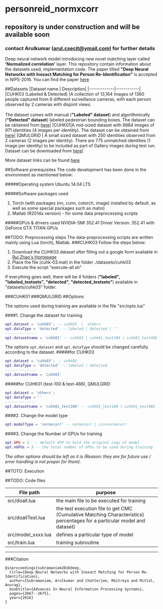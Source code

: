 # personreid_normxcorr
## repository is under construction and will be available soon
### contact Arulkumar (arul.csecit@ymail.com) for further details
Deep neural network model introducing new novel matching layer called **'Normalized correlation'** layer. This repository contain information about the datasets used, implementation code. The paper titled **"Deep Neural Networks with Inexact Matching for Person Re-Identification"** is accepted in NIPS-2016. You can find the paper [here](http://papers.nips.cc/paper/6367-deep-neural-networks-with-inexact-matching-for-person-re-identification.pdf)

##Datasets
|Dataset name | Description|
|-------------|------------|
|CUHK03 (Labeled & Detected) |A collection of 13,164 images of 1360 people captured from 6 different surveillance cameras, with each person observed by 2 cameras with disjoint views. <br><br> The dataset comes with manual (**"Labeled" dataset**) and algorithmically (**"Detected" dataset**) labeled pedestrian bounding boxes. The dataset can be obtained from [here](http://www.ee.cuhk.edu.hk/~rzhao/)|
|CUHK01|A mid-sized dataset with 9884 images of 971 identities (4 images per identitiy). The dataset can be obtained from [here](http://www.ee.cuhk.edu.hk/~xgwang/CUHK_identification.html)|
|QMULGRID | A small sized dataset with 250 identities observed from 2 cameras (2 images per identity). There are 775 unmatched identities (1 image per identity) to be included as part of Gallery images during test run. Dataset can be downloaded from [here](http://personal.ie.cuhk.edu.hk/~ccloy/downloads_qmul_underground_reid.html)|

More dataset links can be found [here](http://robustsystems.coe.neu.edu/sites/robustsystems.coe.neu.edu/files/systems/projectpages/reiddataset.html) 

##Software prerequisites
The code development has been done in the environment as mentioned below:

#####Operating system
Ubuntu 14.04 LTS

#####Software packages used

1. Torch (with packages (nn, cunn, cutorch, image) installed by default, as well as some special packages such as matio)
2. Matlab (R2014a version) - for some data preprocessing scripts

#####GPUs & drivers used
NVIDIA-SMI 352.41     Driver Version: 352.41  with GeForce GTX TITAN GPUs

##TODO: Preprocessing steps
The data-preprocessing scripts are written mainly using Lua (torch), Matlab.
###CUHK03
Follow the steps below:

1. Download the CUHK03 dataset after filling out a google form available in [Rui Zhao's Homepage](http://www.ee.cuhk.edu.hk/~rzhao/)
2. Place the file (cuhk-03.mat) in the folder ./datasets/cuhk03
3. Execute the script "execute-all.sh"

If everything goes well, there will be 4 folders (**"labeled", "labeled_testsets", "detected", "detected_testsets"**) available in "datasets/cuhk03" folder.

###CUHK01
###QMULGRID
##Options

The options used during training are available in the file "src/opts.lua"

####1. Change the dataset for training

```lua
opt.dataset = 'cuhk03'; -- cuhk03  |  others
opt.dataType = 'detected' -- labeled | detected | ''
--------------
opt.datasetname = 'cuhk03' -- cuhk03 | cuhk01_test100 | cuhk01_test486 | qmulgrid
```
The options `opt.dataset` and `opt.dataType` should be changed carefully according to the dataset. 
#####for CUHK03
```lua
opt.dataset = 'cuhk03'; -- cuhk03
opt.dataType = 'detected' -- labeled | detected
--------------
opt.datasetname = 'cuhk03'
```
#####for CUHK01 (test-100 & test-486), QMULGRID
```lua
opt.dataset = 'others';
opt.dataType = ''
--------------
opt.datasetname = 'cuhk01_test100' -- cuhk01_test100 | cuhk01_test486 | qmulgrid
```

####2. Change the model type
```lua
opt.modelType = 'normxcorr' -- normxcorr | cin+normxcorr
```
####3. Change the Number of GPUs for training
```lua
opt.GPU = 1  -- default GPU to hold the original copy of model
opt.nGPUs = 3 -- the total number of GPUs to be used during training 
```

_The other options should be left as it is (Reason: they are for future use / error handling is not proper for them)_. 

##TOTO: Execution

##TODO: Code files

|File path | purpose |
|----------|---------|
|src/doall.lua | the main file to be executed for training|
|src/doallTest.lua | the test execution file to get CMC (Cumulative Matching Characteristics) percentages for a particular model and dataset)|
|src/model_xxxx.lua | defines a particular type of model|
|src/train.lua | training subroutine|
-----------------------

###Citation 

```
@inproceedings{subramaniam2016deep,
  title={Deep Neural Networks with Inexact Matching for Person Re-Identification},
  author={Subramaniam, Arulkumar and Chatterjee, Moitreya and Mittal, Anurag},
  booktitle={Advances In Neural Information Processing Systems},
  pages={2667--2675},
  year={2016}
}
```

